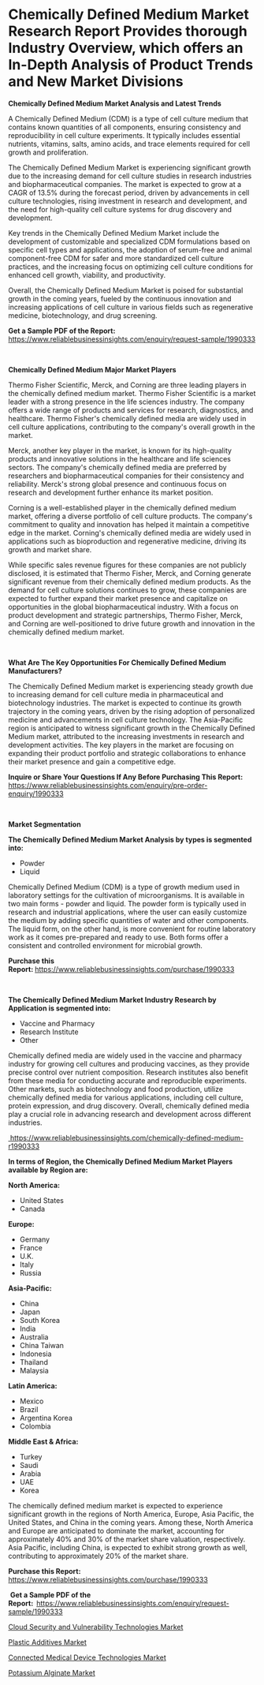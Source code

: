 <p><h1>Chemically Defined Medium Market Research Report Provides thorough Industry Overview, which offers an In-Depth Analysis of Product Trends and New Market Divisions</h1></p><p><strong>Chemically Defined Medium Market Analysis and Latest Trends</strong></p>
<p><p>A Chemically Defined Medium (CDM) is a type of cell culture medium that contains known quantities of all components, ensuring consistency and reproducibility in cell culture experiments. It typically includes essential nutrients, vitamins, salts, amino acids, and trace elements required for cell growth and proliferation.</p><p>The Chemically Defined Medium Market is experiencing significant growth due to the increasing demand for cell culture studies in research industries and biopharmaceutical companies. The market is expected to grow at a CAGR of 13.5% during the forecast period, driven by advancements in cell culture technologies, rising investment in research and development, and the need for high-quality cell culture systems for drug discovery and development.</p><p>Key trends in the Chemically Defined Medium Market include the development of customizable and specialized CDM formulations based on specific cell types and applications, the adoption of serum-free and animal component-free CDM for safer and more standardized cell culture practices, and the increasing focus on optimizing cell culture conditions for enhanced cell growth, viability, and productivity.</p><p>Overall, the Chemically Defined Medium Market is poised for substantial growth in the coming years, fueled by the continuous innovation and increasing applications of cell culture in various fields such as regenerative medicine, biotechnology, and drug screening.</p></p>
<p><strong>Get a Sample PDF of the Report:&nbsp;</strong> <a href="https://www.reliablebusinessinsights.com/enquiry/request-sample/1990333">https://www.reliablebusinessinsights.com/enquiry/request-sample/1990333</a></p>
<p>&nbsp;</p>
<p><strong>Chemically Defined Medium Major Market Players</strong></p>
<p><p>Thermo Fisher Scientific, Merck, and Corning are three leading players in the chemically defined medium market. Thermo Fisher Scientific is a market leader with a strong presence in the life sciences industry. The company offers a wide range of products and services for research, diagnostics, and healthcare. Thermo Fisher's chemically defined media are widely used in cell culture applications, contributing to the company's overall growth in the market.</p><p>Merck, another key player in the market, is known for its high-quality products and innovative solutions in the healthcare and life sciences sectors. The company's chemically defined media are preferred by researchers and biopharmaceutical companies for their consistency and reliability. Merck's strong global presence and continuous focus on research and development further enhance its market position.</p><p>Corning is a well-established player in the chemically defined medium market, offering a diverse portfolio of cell culture products. The company's commitment to quality and innovation has helped it maintain a competitive edge in the market. Corning's chemically defined media are widely used in applications such as bioproduction and regenerative medicine, driving its growth and market share.</p><p>While specific sales revenue figures for these companies are not publicly disclosed, it is estimated that Thermo Fisher, Merck, and Corning generate significant revenue from their chemically defined medium products. As the demand for cell culture solutions continues to grow, these companies are expected to further expand their market presence and capitalize on opportunities in the global biopharmaceutical industry. With a focus on product development and strategic partnerships, Thermo Fisher, Merck, and Corning are well-positioned to drive future growth and innovation in the chemically defined medium market.</p></p>
<p>&nbsp;</p>
<p><strong>What Are The Key Opportunities For Chemically Defined Medium Manufacturers?</strong></p>
<p><p>The Chemically Defined Medium market is experiencing steady growth due to increasing demand for cell culture media in pharmaceutical and biotechnology industries. The market is expected to continue its growth trajectory in the coming years, driven by the rising adoption of personalized medicine and advancements in cell culture technology. The Asia-Pacific region is anticipated to witness significant growth in the Chemically Defined Medium market, attributed to the increasing investments in research and development activities. The key players in the market are focusing on expanding their product portfolio and strategic collaborations to enhance their market presence and gain a competitive edge.</p></p>
<p><strong>Inquire or Share Your Questions If Any Before Purchasing This Report:</strong> <a href="https://www.reliablebusinessinsights.com/enquiry/pre-order-enquiry/1990333">https://www.reliablebusinessinsights.com/enquiry/pre-order-enquiry/1990333</a></p>
<p>&nbsp;</p>
<p><strong>Market Segmentation</strong></p>
<p><strong>The Chemically Defined Medium Market Analysis by types is segmented into:</strong></p>
<p><ul><li>Powder</li><li>Liquid</li></ul></p>
<p><p>Chemically Defined Medium (CDM) is a type of growth medium used in laboratory settings for the cultivation of microorganisms. It is available in two main forms - powder and liquid. The powder form is typically used in research and industrial applications, where the user can easily customize the medium by adding specific quantities of water and other components. The liquid form, on the other hand, is more convenient for routine laboratory work as it comes pre-prepared and ready to use. Both forms offer a consistent and controlled environment for microbial growth.</p></p>
<p><strong>Purchase this Report:&nbsp;</strong><a href="https://www.reliablebusinessinsights.com/purchase/1990333">https://www.reliablebusinessinsights.com/purchase/1990333</a></p>
<p>&nbsp;</p>
<p><strong>The Chemically Defined Medium Market Industry Research by Application is segmented into:</strong></p>
<p><ul><li>Vaccine and Pharmacy</li><li>Research Institute</li><li>Other</li></ul></p>
<p><p>Chemically defined media are widely used in the vaccine and pharmacy industry for growing cell cultures and producing vaccines, as they provide precise control over nutrient composition. Research institutes also benefit from these media for conducting accurate and reproducible experiments. Other markets, such as biotechnology and food production, utilize chemically defined media for various applications, including cell culture, protein expression, and drug discovery. Overall, chemically defined media play a crucial role in advancing research and development across different industries.</p></p>
<p><a href="https://www.reliablebusinessinsights.com/chemically-defined-medium-r1990333">&nbsp;https://www.reliablebusinessinsights.com/chemically-defined-medium-r1990333</a></p>
<p><strong>In terms of Region, the Chemically Defined Medium Market Players available by Region are:</strong></p>
<p>
    <p> <strong> North America: </strong>
        <ul>
            <li>United States</li>
            <li>Canada</li>
        </ul>
        </p> 
    <p> <strong> Europe: </strong>
        <ul>
            <li>Germany</li>
            <li>France</li>
            <li>U.K.</li>
            <li>Italy</li>
            <li>Russia</li>
        </ul>
        </p> 
    <p> <strong> Asia-Pacific: </strong>
        <ul>
            <li>China</li>
            <li>Japan</li>
            <li>South Korea</li>
            <li>India</li>
            <li>Australia</li>
            <li>China Taiwan</li>
            <li>Indonesia</li>
            <li>Thailand</li>
            <li>Malaysia</li>
        </ul>
        </p> 
    <p> <strong> Latin America: </strong>
        <ul>
            <li>Mexico</li>
            <li>Brazil</li>
            <li>Argentina Korea</li>
            <li>Colombia</li>
        </ul>
        </p> 
    <p> <strong> Middle East & Africa: </strong>
        <ul>
            <li>Turkey</li>
            <li>Saudi</li>
            <li>Arabia</li>
            <li>UAE</li>
            <li>Korea</li>
        </ul>
    </p>
    </p>
<p><p>The chemically defined medium market is expected to experience significant growth in the regions of North America, Europe, Asia Pacific, the United States, and China in the coming years. Among these, North America and Europe are anticipated to dominate the market, accounting for approximately 40% and 30% of the market share valuation, respectively. Asia Pacific, including China, is expected to exhibit strong growth as well, contributing to approximately 20% of the market share.</p></p>
<p><strong>Purchase this Report: </strong><a href="https://www.reliablebusinessinsights.com/purchase/1990333">https://www.reliablebusinessinsights.com/purchase/1990333</a></p>
<p>&nbsp;<strong>Get a Sample PDF of the Report:&nbsp;&nbsp;</strong><a href="https://www.reliablebusinessinsights.com/enquiry/request-sample/1990333">https://www.reliablebusinessinsights.com/enquiry/request-sample/1990333</a></p>
<p><strong></strong></p>
<p><p><a href="https://github.com/Alonsoolds3wq1d81czn8rbol/Market-Research-Report-List-3/blob/main/cloud-security-and-vulnerability-technologies-market.md">Cloud Security and Vulnerability Technologies Market</a></p><p><a href="https://www.linkedin.com/pulse/global-plastic-additives-market-size-amp-share-analysis-product-bhewc?trackingId=Ds08nM1snAZxH9KwyGGRnA%3D%3D">Plastic Additives Market</a></p><p><a href="https://github.com/yemakinde/Market-Research-Report-List-3/blob/main/connected-medical-device-technologies-market.md">Connected Medical Device Technologies Market</a></p><p><a href="https://www.linkedin.com/pulse/global-potassium-alginate-industry-types-applications-market-exojc?trackingId=a5ndLVtYSgMCZCSP3Uy6wQ%3D%3D">Potassium Alginate Market</a></p></p>
